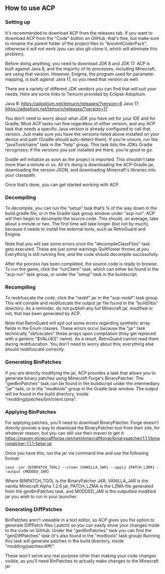 ## How to use ACP ##

### Setting up ###
It's recommended to download ACP from the releases tab. If you want to download ACP from the "Code" button on GitHub, that's fine, 
but make sure to rename the parent folder of the project files to "AncientCoderPack", otherwise it will not work (you can also
git-clone it, which will eliminate this problem).

Before doing anything, you need to download JDK 8 and JDK 17. ACP is built against Java 8, and the majority of its processes, including Minecraft, 
are using that version. However, Enigma, the program used for parameter mapping, is built against Java 17, so you need that version as well.

There are a variety of different JDK vendors you can find that will suit your needs. Here are some links to Temurin 
provided by Eclipse Adoptium.

Java 8: https://adoptium.net/temurin/releases/?version=8
Java 17: https://adoptium.net/temurin/releases/?version=17

You don't need to worry about what JDK you have set for your IDE and for Gradle; Most ACP tasks run fine regardless of either version,
and any ACP task that needs a specific Java version is already configured to call that version. Just make sure you have the versions 
listed above installed on your device and path (Gradle should auto-detect them). If you're unsure, run the "javaToolchains" task 
in the "help" group. This task lists the JDKs Gradle recognizes; if the versions you just installed are there, you're good to go.

Gradle will initialize as soon as the project is imported. This shouldn’t take more than a minute or so. 
All it’s doing is downloading the ACP-Gradle jar, downloading the version JSON, and downloading Minecraft's libraries into your classpath.

Once that’s done, you can get started working with ACP.

### Decompiling ###
To decompile, you can run the “setup” task that’s ¾ of the way down in the build.gradle file, or in the Gradle task group window 
under “acp-run”. ACP will then begin to decompile the source code. This should, on average, take about a minute or two. The first time will take 
longer (but not by much), because it needs to install the external tools, such as RetroGuard and Enigma. 

Note that you will see some errors once the "decompileClassFiles" task gets executed. These are just some warnings Quiltflower
throws at you. Everything is still running fine, and the code should decompile successfully.

After the process has been completed, the source code is ready to browse. To run the game, click the “runClient” task, which can either be
found in the "acp-run" task group, or under the "setup" task in the buildscript.

### Recompiling ###
To reobfuscate the code, click the "reobf" jar in the "acp-reobf" task group. This will compile and reobfuscate the output jar file found in 
the "build/libs" directory. As a reminder, do not publish any full Minecraft jar, modified or not, that has been generated by ACP.

Note that RetroGuard will spit out some errors regarding synthetic array fields in the Enum classes. These errors occur because the "jar" task
technically "obfuscates" these arrays upon compilation (they get replaced with a generic "$VALUES" name). As a result, RetroGuard cannot read them
during reobfuscation. You don't need to worry about this; everything else should reobfuscate correctly.

### Generating BinPatches ###
If you are directly modifying the jar, ACP provides a task that allows you to generate binary patches using Minecraft Forge's BinaryPatcher. 
The "genBinPatches" task can be found in the buildscript under the intermediary "jar" task, or in the "modtools" group in the Gradle task window. 
The output will be found in the build directory, inside "modding/patches/bin/client.lzma".

### Applying BinPatches ###
For applying patches, you'll need to download BinaryPatcher. Forge doesn't directly provide a way to download the BinaryPatcher tool 
from their site, for whatever reason, but you can still use their maven to get it:
https://maven.minecraftforge.net/net/minecraftforge/binarypatcher/1.1.1/binarypatcher-1.1.1-fatjar.jar

Once you have this, run the jar via command line and use the following format:

```
java -jar {BINPATCH_TOOL} --clean {VANILLA_JAR} --apply {PATCH_LZMA} --output {MODDED_JAR}
```

Where BINPATCH_TOOL is the BinaryPatcher JAR, VANILLA_JAR is the vanilla Minecraft Alpha 1.2.6 jar, PATCH_LZMA is the LZMA 
file generated from the genBinPatches task, and MODDED_JAR is the outputted modified jar you wish to run in your launcher.

### Generating DiffPatches ###
BinPatches aren't viewable in a text editor, so ACP gives you the option to generate DiffPatch files (.patch) so you can 
easily show your changes made to the code on GitHub. Under the "genBinPatches" task you can find the "genDiffPatches" task 
(it's also found in the "modtools" task group) Running this task will generate patches in the build directory, inside 
"modding/patches/diff/".

These won't serve any real purpose other than making your code changes visible, as you'll need BinPatches to actually
make changes to the Minecraft jar.